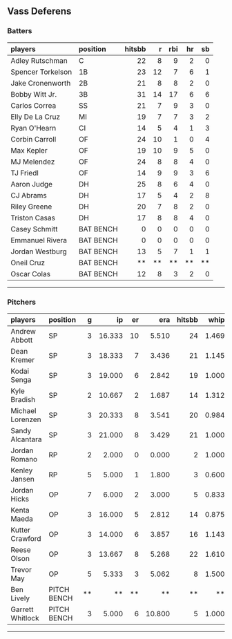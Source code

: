 ## Vass Deferens

### Batters

 
|players           |position  | hitsbb|  r| rbi| hr| sb| 
|:-----------------|:---------|------:|--:|---:|--:|--:| 
|Adley Rutschman   |C         |     22|  8|   9|  2|  0| 
|Spencer Torkelson |1B        |     23| 12|   7|  6|  1| 
|Jake Cronenworth  |2B        |     21|  8|   8|  2|  0| 
|Bobby Witt Jr.    |3B        |     31| 14|  17|  6|  6| 
|Carlos Correa     |SS        |     21|  7|   9|  3|  0| 
|Elly De La Cruz   |MI        |     19|  7|   7|  3|  2| 
|Ryan O'Hearn      |CI        |     14|  5|   4|  1|  3| 
|Corbin Carroll    |OF        |     24| 10|   1|  0|  4| 
|Max Kepler        |OF        |     19| 10|   9|  5|  0| 
|MJ Melendez       |OF        |     24|  8|   8|  4|  0| 
|TJ Friedl         |OF        |     14|  9|   9|  3|  6| 
|Aaron Judge       |DH        |     25|  8|   6|  4|  0| 
|CJ Abrams         |DH        |     17|  5|   4|  2|  8| 
|Riley Greene      |DH        |     20|  7|   8|  2|  0| 
|Triston Casas     |DH        |     17|  8|   8|  4|  0| 
|Casey Schmitt     |BAT BENCH |      0|  0|   0|  0|  0| 
|Emmanuel Rivera   |BAT BENCH |      0|  0|   0|  0|  0| 
|Jordan Westburg   |BAT BENCH |     13|  5|   7|  1|  1| 
|Oneil Cruz        |BAT BENCH |     **| **|  **| **| **| 
|Oscar Colas       |BAT BENCH |     12|  8|   3|  2|  0| 


* * *

### Pitchers

 
|players          |position    |  g|     ip| er|    era| hitsbb|  whip| so|  w| sv| 
|:----------------|:-----------|--:|------:|--:|------:|------:|-----:|--:|--:|--:| 
|Andrew Abbott    |SP          |  3| 16.333| 10|  5.510|     24| 1.469| 17|  2|  0| 
|Dean Kremer      |SP          |  3| 18.333|  7|  3.436|     21| 1.145| 13|  1|  0| 
|Kodai Senga      |SP          |  3| 19.000|  6|  2.842|     19| 1.000| 18|  3|  0| 
|Kyle Bradish     |SP          |  2| 10.667|  2|  1.687|     14| 1.312| 12|  0|  0| 
|Michael Lorenzen |SP          |  3| 20.333|  8|  3.541|     20| 0.984| 11|  2|  0| 
|Sandy Alcantara  |SP          |  3| 21.000|  8|  3.429|     21| 1.000| 23|  2|  0| 
|Jordan Romano    |RP          |  2|  2.000|  0|  0.000|      2| 1.000|  3|  0|  2| 
|Kenley Jansen    |RP          |  5|  5.000|  1|  1.800|      3| 0.600|  6|  1|  4| 
|Jordan Hicks     |OP          |  7|  6.000|  2|  3.000|      5| 0.833|  7|  1|  3| 
|Kenta Maeda      |OP          |  3| 16.000|  5|  2.812|     14| 0.875| 17|  1|  0| 
|Kutter Crawford  |OP          |  3| 14.000|  6|  3.857|     16| 1.143| 13|  1|  0| 
|Reese Olson      |OP          |  3| 13.667|  8|  5.268|     22| 1.610| 14|  1|  0| 
|Trevor May       |OP          |  5|  5.333|  3|  5.062|      8| 1.500|  2|  1|  2| 
|Ben Lively       |PITCH BENCH | **|     **| **|     **|     **|    **| **| **| **| 
|Garrett Whitlock |PITCH BENCH |  3|  5.000|  6| 10.800|      5| 1.000|  9|  1|  0| 


* * *


